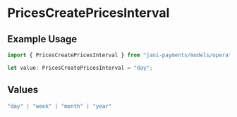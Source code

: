 # PricesCreatePricesInterval

## Example Usage

```typescript
import { PricesCreatePricesInterval } from "jani-payments/models/operations";

let value: PricesCreatePricesInterval = "day";
```

## Values

```typescript
"day" | "week" | "month" | "year"
```